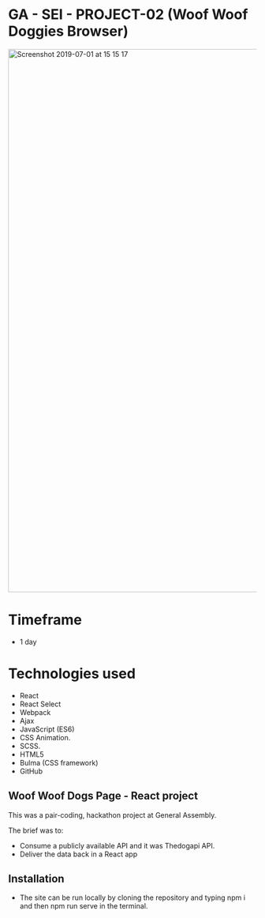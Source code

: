 # GA - SEI - PROJECT-02 (Woof Woof Doggies Browser)

<img width="1100" alt="Screenshot 2019-07-01 at 15 15 17" src="https://user-images.githubusercontent.com/47470930/60443387-10b32b80-9c13-11e9-970e-f877a2d0e975.png">


# Timeframe
* 1 day

# Technologies used
* React
* React Select
* Webpack
* Ajax
* JavaScript (ES6)
* CSS Animation.
* SCSS.
* HTML5
* Bulma (CSS framework)
* GitHub

## Woof Woof Dogs Page - React project

This was a pair-coding, hackathon project at General Assembly.

The brief was to:

* Consume a publicly available API and it was Thedogapi API.
* Deliver the data back in a React app

## Installation

* The site can be run locally by cloning the repository and typing npm i and then npm run serve in the terminal.


